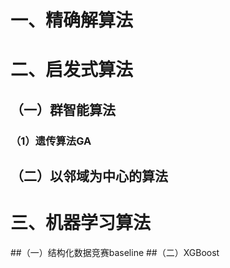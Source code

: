 # 一、精确解算法 #
# 二、启发式算法 #
## （一）群智能算法 ##
### （1）遗传算法GA 
## （二）以邻域为中心的算法 ##
# 三、机器学习算法 #
##（一）结构化数据竞赛baseline
##（二）XGBoost